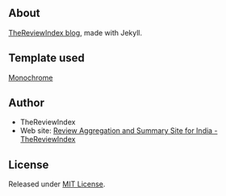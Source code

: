## About

[TheReviewIndex blog](https://thereviewindex.com/blog), made with Jekyll.

## Template used

[Monochrome](https://github.com/dyutibarma/monochrome)


## Author

- TheReviewIndex
- Web site: [Review Aggregation and Summary Site for India - TheReviewIndex](https://thereviewindex.com)

## License
Released under [MIT License](license.md).
